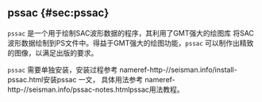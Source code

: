 ## pssac {#sec:pssac}

`pssac` 是一个用于绘制SAC波形数据的程序，其利用了GMT强大的绘图库
将SAC波形数据绘制到PS文件中。得益于GMT强大的绘图功能，`pssac`
可以制作出精致的图像，以满足出版的要求。

`pssac` 需要单独安装，安装过程参考
nameref-http-//seisman.info/install-pssac.html<span>安装pssac</span>
一文， 具体用法参考
nameref-http-//seisman.info/pssac-notes.html<span>pssac用法教程</span>。
